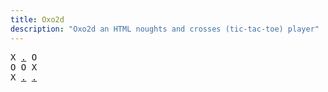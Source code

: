 ```yaml
---
title: Oxo2d 
description: "Oxo2d an HTML noughts and crosses (tic-tac-toe) player"
---
```


<pre class="oxo2d">
X <a href="../2q/">.</a> O
O O X
X <a href="../4u/">.</a> <a href="../4v/">.</a>
</pre>
